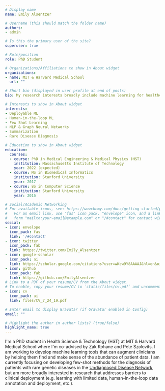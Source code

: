 ```yaml
---
# Display name
name: Emily Alsentzer

# Username (this should match the folder name)
authors:
- admin

# Is this the primary user of the site?
superuser: true

# Role/position
role: PhD Student

# Organizations/Affiliations to show in About widget
organizations:
- name: MIT & Harvard Medical School
  url: ""

# Short bio (displayed in user profile at end of posts)
bio: My research interests broadly include machine learning for healthcare.

# Interests to show in About widget
interests:
- Deployable ML
- Human-in-the-loop ML
- Few Shot Learning
- NLP & Graph Neural Networks
- Summarization
- Rare Disease Diagnosis

# Education to show in About widget
education:
  courses:
  - course: PhD in Medical Engineering & Medical Physics (HST)
    institution: Massachusetts Institute of Technology
    year: 2022 (expected)
  - course: MS in Biomedical Informatics
    institution: Stanford University
    year: 2017
  - course: BS in Computer Science
    institution: Stanford University
    year: 2016

# Social/Academic Networking
# For available icons, see: https://wowchemy.com/docs/getting-started/page-builder/#icons
#   For an email link, use "fas" icon pack, "envelope" icon, and a link in the
#   form "mailto:your-email@example.com" or "/#contact" for contact widget.
social:
- icon: envelope
  icon_pack: fas
  link: '/#contact'
- icon: twitter
  icon_pack: fab
  link: https://twitter.com/Emily_Alsentzer
- icon: google-scholar
  icon_pack: ai
  link: https://scholar.google.com/citations?user=wKcw9Y8AAAAJ&hl=en&oi=ao
- icon: github
  icon_pack: fab
  link: https://github.com/EmilyAlsentzer
# Link to a PDF of your resume/CV from the About widget.
# To enable, copy your resume/CV to `static/files/cv.pdf` and uncomment the lines below.
- icon: cv
  icon_pack: ai
  link: files/CV_7_24_19.pdf

# Enter email to display Gravatar (if Gravatar enabled in Config)
email: ""

# Highlight the author in author lists? (true/false)
highlight_name: true
---
```


I'm a PhD student in Health Science & Technology (HST) at MIT & Harvard Medical School where I'm co-advised by Zak Kohane and Pete Szolovits. I am working to develop machine learning tools that can augment clinicians by helping them find and make sense of the abundance of patient data. I am currently focusing on developing few-shot methods for the diagnosis of patients with rare genetic diseases in the [Undiagnosed Disease Network](https://undiagnosed.hms.harvard.edu/), but am more broadly interested in research that addresses barriers to clinical deployment (e.g. learning with limited data, human-in-the-loop data annotation and deployment, etc.). 


